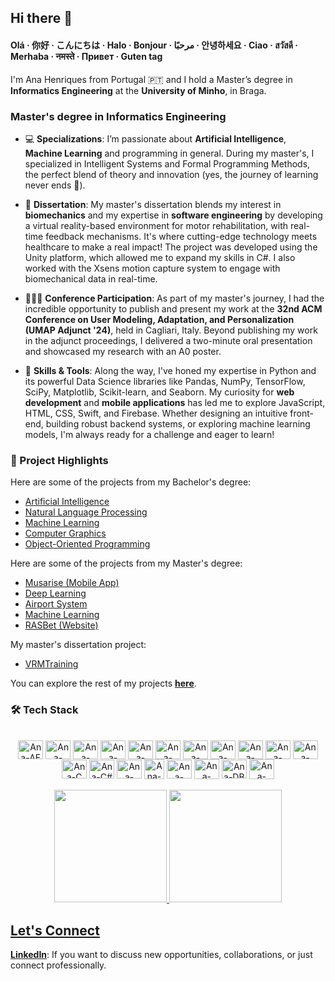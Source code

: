 ## Hi there 👋
#### Olá · 你好 · こんにちは · Halo · Bonjour · مرحبًا · 안녕하세요 · Ciao · สวัสดี · Merhaba · नमस्ते · Привет · Guten tag

I'm Ana Henriques from Portugal 🇵🇹 and I hold a Master’s degree in <b>Informatics Engineering</b> at the <b>University of Minho</b>, in Braga.

### Master's degree in Informatics Engineering

- 💻 <b>Specializations</b>: I’m passionate about <b>Artificial Intelligence</b>, <b>Machine Learning</b> and programming in general. During my master's, I specialized in Intelligent Systems and Formal Programming Methods, the perfect blend of theory and innovation (yes, the journey of learning never ends 🚀).

- 🔬 <b>Dissertation</b>: My master's dissertation blends my interest in <b>biomechanics</b> and my expertise in <b>software engineering</b> by developing a virtual reality-based environment for motor rehabilitation, with real-time feedback mechanisms. It's where cutting-edge technology meets healthcare to make a real impact! The project was developed using the Unity platform, which allowed me to expand my skills in C#. I also worked with the Xsens motion capture system to engage with biomechanical data in real-time.

- 👩🏻‍🏫 <b>Conference Participation</b>: As part of my master's journey, I had the incredible opportunity to publish and present my work at the <b>32nd ACM Conference on User Modeling, Adaptation, and Personalization (UMAP Adjunct '24)</b>, held in Cagliari, Italy. Beyond publishing my work in the adjunct proceedings, I delivered a two-minute oral presentation and showcased my research with an A0 poster.

- 🔧 <b>Skills & Tools</b>: Along the way, I've honed my expertise in Python and its powerful Data Science libraries like Pandas, NumPy, TensorFlow, SciPy, Matplotlib, Scikit-learn, and Seaborn. My curiosity for <b>web development</b> and <b>mobile applications</b> has led me to explore JavaScript, HTML, CSS, Swift, and Firebase. Whether designing an intuitive front-end, building robust backend systems, or exploring machine learning models, I'm always ready for a challenge and eager to learn! 

### 🔗 Project Highlights

Here are some of the projects from my Bachelor's degree:

- [Artificial Intelligence](https://github.com/sailoring-rgb/projetoIA)
- [Natural Language Processing](https://github.com/sailoring-rgb/projetosPL)
- [Machine Learning](https://github.com/sailoring-rgb/projetoADI)
- [Computer Graphics](https://github.com/sailoring-rgb/projetoCG)
- [Object-Oriented Programming](https://github.com/sailoring-rgb/projetoDSS)

Here are some of the projects from my Master's degree:

- [Musarise (Mobile App)](https://github.com/sailoring-rgb/Musarise)
- [Deep Learning](https://github.com/sailoring-rgb/Music-Learning)
- [Airport System](https://github.com/parola05/Airport-System)
- [Machine Learning](https://github.com/sailoring-rgb/projetoDAA)
- [RASBet (Website)](https://github.com/sailoring-rgb/projetoRAS)

My master's dissertation project:

- [VRMTraining](https://github.com/sailoring-rgb/VRMTraining)

You can explore the rest of my projects [**here**](https://github.com/sailoring-rgb/PROJECTS).

<!--div style="border: none">
  <table style="border-collapse: collapse;">
    <tr style="border: none !important;padding: 5px;">
    <th style="border: none !important;padding: 5px;text-align:left;padding-left:10px;" align="left">
        <img src="https://user-images.githubusercontent.com/62114404/229944605-c6bbf0fa-93f9-4a23-967b-e90a245f0abb.gif" width="200" height="200">
    </th>
      <td style="border: none !important; padding: 5px;" align="left" width="1000">
        <p>👩🏻‍💻 &nbsp bachelor's degree in informatics engineering</p>
        <p>📚 &nbsp master student in informatics engineering @ UMinho</p>
        <p>🇵🇹 &nbsp born and raised in braga, portugal</p>
        &nbsp&nbsp&nbsp
        <table>
            <tr>
              <th>My Bachelor Degree</th>
              <th>My Master Degree</th>
            </tr>
            <tr>
              <td><a href="https://github.com/sailoring-rgb/PROJECTS/tree/main/Licenciatura">PROJECTS</a></td>
              <td><a href="https://github.com/sailoring-rgb/PROJECTS/tree/main/Mestrado">PROJECTS</a></td>
            </tr>
            <tr>
              <td><a href="https://github.com/sailoring-rgb/NOTES/tree/main/Licenciatura">NOTES</a></td>
              <td><a href="https://github.com/sailoring-rgb/NOTES/tree/main/Mestrado">NOTES</a></td>
            </tr>
        </table>
      </th>
    </tr>
  </table>
</div-->

<!--div align="right" style="display: inline_block">
  <img align="center" alt="Ana-AE" height="30" width="40" src="https://cdn.jsdelivr.net/gh/devicons/devicon/icons/aftereffects/aftereffects-original.svg" />
  <img align="center" alt="Ana-Java" height="30" width="40" src="https://cdn.jsdelivr.net/gh/devicons/devicon/icons/java/java-original.svg" />
  <img align="center" alt="Ana-Python" height="30" width="40" src="https://cdn.jsdelivr.net/gh/devicons/devicon/icons/python/python-original.svg" />
  <img align="center" alt="Ana-Swift" height="30" width="40" src="https://cdn.jsdelivr.net/gh/devicons/devicon/icons/swift/swift-original.svg" />
  <img align="center" alt="Ana-JavaScript" height="30" width="40" src="https://cdn.jsdelivr.net/gh/devicons/devicon/icons/javascript/javascript-original.svg" />
  <img align="center" alt="Ana-HTML" height="30" width="40" src="https://cdn.jsdelivr.net/gh/devicons/devicon/icons/html5/html5-original.svg" />
</div--> 

### 🛠️ Tech Stack

<br/>
<div align="center" style="display: inline_block">
  <img align="center" alt="Ana-AE" height="30" width="40" src="https://cdn.jsdelivr.net/gh/devicons/devicon/icons/aftereffects/aftereffects-original.svg" />
  <img align="center" alt="Ana-Java" height="30" width="40" src="https://cdn.jsdelivr.net/gh/devicons/devicon/icons/java/java-original.svg" />
  <img align="center" alt="Ana-Python" height="30" width="40" src="https://cdn.jsdelivr.net/gh/devicons/devicon/icons/python/python-original.svg" />
  <img align="center" alt="Ana-Swift" height="30" width="40" src="https://cdn.jsdelivr.net/gh/devicons/devicon/icons/swift/swift-original.svg" />
  <img align="center" alt="Ana-JavaScript" height="30" width="40" src="https://cdn.jsdelivr.net/gh/devicons/devicon/icons/javascript/javascript-original.svg" />
  <img align="center" alt="Ana-Vue" height="30" width="40" src="https://cdn.jsdelivr.net/gh/devicons/devicon@latest/icons/vuejs/vuejs-original.svg" />
  <img align="center" alt="Ana-HTML" height="30" width="40" src="https://cdn.jsdelivr.net/gh/devicons/devicon/icons/html5/html5-original.svg" />
  <img align="center" alt="Ana-CSS" height="30" width="40" src="https://cdn.jsdelivr.net/gh/devicons/devicon/icons/css3/css3-original.svg" />
  <img align="center" alt="Ana-Bootstrap" height="30" width="40" src="https://cdn.jsdelivr.net/gh/devicons/devicon@latest/icons/bootstrap/bootstrap-original.svg" />
  <img align="center" alt="Ana-Salesforce" height="30" width="40" src="https://cdn.jsdelivr.net/gh/devicons/devicon/icons/salesforce/salesforce-original.svg" />
  <img align="center" alt="Ana-Pandas" height="30" width="40" src="https://cdn.jsdelivr.net/gh/devicons/devicon/icons/pandas/pandas-original.svg" />
  <img align="center" alt="Ana-C" height="30" width="40" src="https://cdn.jsdelivr.net/gh/devicons/devicon/icons/c/c-original.svg" />
  <img align="center" alt="Ana-C#" height="30" width="40" src="https://cdn.jsdelivr.net/gh/devicons/devicon@latest/icons/csharp/csharp-original.svg" />
  <img align="center" alt="Ana-Haskell" height="30" width="40" src="https://cdn.jsdelivr.net/gh/devicons/devicon/icons/haskell/haskell-original.svg" />
  <img align="center" alt="Ana-Prolog" height="32" width="32" src="https://user-images.githubusercontent.com/62114404/226121165-dfa377e1-5b2c-4869-8a59-2531f6d369e9.png"/>
  <img align="center" alt="Ana-PHP" height="30" width="40" src="https://cdn.jsdelivr.net/gh/devicons/devicon@latest/icons/php/php-original.svg" />
  <img align="center" alt="Ana-SQL" height="32" width="40" src="https://cdn.jsdelivr.net/gh/devicons/devicon@latest/icons/azuresqldatabase/azuresqldatabase-original.svg"/>
  <img align="center" alt="Ana-DB" height="30" width="40" src="https://cdn.jsdelivr.net/gh/devicons/devicon@latest/icons/dbeaver/dbeaver-original.svg" />
  <img align="center" alt="Ana-Photoshop" height="32" width="40" src="https://cdn.jsdelivr.net/gh/devicons/devicon@latest/icons/photoshop/photoshop-original.svg" />
</div> 

<br/>
<div align="center">
  <a href="https://github.com/sailoring-rgb">
  <img height="180em" src="https://github-readme-stats.vercel.app/api?username=sailoring-rgb&show_icons=true&theme=onedark&include_all_commits=true&count_private=true"/>
  <img height="180em" src="https://github-readme-stats.vercel.app/api/top-langs/?username=sailoring-rgb&hide=Roff,jupyter%20notebook,C%2B%2B&layout=compact&langs_count=7&theme=onedark"/>
</div>

## Let's Connect

<b>[LinkedIn](https://www.linkedin.com/in/ana-henriques-824805113/)</b>: If you want to discuss new opportunities, collaborations, or just connect professionally.

  
<!--div> 
  ![Snake animation](https://github.com/sailoring-rgb/sailoring-rgb/blob/output/github-contribution-grid-snake.svg)
</div-->
